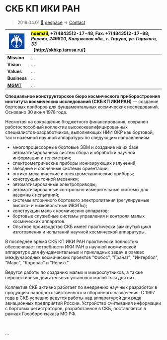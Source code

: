 # СКБ КП ИКИ РАН
> 2019.04.01 [🚀](../../index/index.md) [despace](../index.md) → [Contact](../contact.md)

|[![](../f/contact/s/skb_kp_iki_ran_logo1_thumb.webp)](../f/contact/s/skb_kp_iki_ran_logo1.webp)|<mark>noemail</mark>, +7(48435)2-17-48, Fax: +7(48435)2-17-88;<br> *Россия, 249810, Калужская обл., г. Таруса, ул. Горького, 33*<br> 【<http://skbkp.tarusa.ru/>】|
|:-|:-|
|**Mission**|…|
|**Vision**|…|
|**Values**|…|
|**Business**|…|
|**[MGMT](../mgmt.md)**|…|

**Специальное конструкторское бюро космического приборостроения института космических исследований (СКБ КП ИКИ РАН)** — создание бортовых приборов для фундаментальных космических исследований. Основано 30 июня 1978 года.

Несмотря на сокращение бюджетного финансирования, сохранен работоспособный коллектив высококвалифицированных специалистов‑разработчиков, выполняющих НИИ ОКР как бортовой, так и наземной научной аппаратуры по следующим направлениям:

   - многопроцессорные бортовые ЭВМ и создание на их базе автоматизированных систем сбора и обработки научной информации и телеметрии;
   - спектрометрические приборы ионизирующих излучений;
   - звездные и солнечные системы ориентации;
   - оптико‑механические и электромеханические приборы;
   - конструкции точной механики;
   - автоматизированные электроприводы;
   - автоматизированные контрольно‑измерительные системы для наземных испытаний;
   - системы вторичного бортового электропитания (регулируемые высоко‑ и низковольтные ИВЭПы);
   - конструкции малых космических аппаратов;
   - бортовые служебные системы управления и контроля малых космических аппаратов.
   - Опытное производство СКБ имеет практически замкнутый цикл изготовления и испытаний научной космической аппаратуры.

В последнее время СКБ КП ИКИ РАН практически полностью обеспечивает потребности ИКИ РАН в научной космической аппаратуре для фундаментальных и прикладных задач в рамках международных космических проектов "Фобос", "Гранат", "Интербол", "Марс", "Коронас" и "Реликт".

Ведутся работы по созданию малых и микроспутников, а также перспективных двигательных установок малой тяги для них.

Коллектив СКБ активно работает по внедрению научных  разработок в продукцию народнохозяйственного и оборонного назначения. С 1997 года в СКБ успешно ведутся работы над аппаратурой для ряда авиационных предприятий России. Устройство считывания информации с бортовых регистраторов, разработанное в СКБ, поставляется в рамках Гособоронзаказа МО РФ.

<p style="page-break-after:always"> </p>

…
